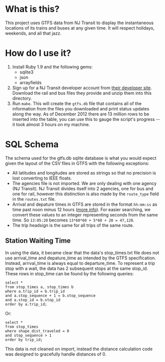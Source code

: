 What is this?
=============

This project uses GTFS data from NJ Transit to display the instantaneous locations of its trains and 
buses at any given time.  It will respect holidays, weekends, and all that jazz.

How do I use it?
================

1. Install Ruby 1.9 and the following gems:
    * sqlite3
    * json
    * arrayfields
1. Sign up for a NJ Transit developer account from [their developer site](https://www.njtransit.com/mt/mt_servlet.srv?hdnPageAction=MTDevLoginTo).  Download the rail and bus files they provide and unzip them into this directory.
1. Run `make`.  This will create the `gtfs.db` file that contains all of the information from the files you downloaded and print status updates along the way.  As of December 2012 there are 13 million rows to be inserted into the table, you can use this to gauge the script's progress -- it took almost 3 hours on my machine.

SQL Schema
==========

The schema used for the gtfs.db sqlite database is what you would expect given the layout of the CSV files in GTFS with the following exceptions:

* All latitudes and longitudes are stored as strings so that no precision is lost converting to IEEE floats.
* The agencies file is not imported.  We are only dealing with one agency (NJ Transit).  NJ Transit divides itself into 2 agencies, one for bus and one for rail, however this distinction is also made by the `route_type` field in the `routes.txt` file.
* Arrival and depature times in GTFS are stored in the format `hh:mm:ss` as time past noon minus 12 hours ([more info](https://developers.google.com/transit/gtfs/reference#stop_times_fields)).  For easier searching, we convert these values to an integer representing seconds from the same time.  So `13:05:20` becomes `13*60*60 + 5*60 + 20 = 47,120`.
* The trip headsign is the same for all trips of the same route.

Station Waiting Time
--------------------

In using the data, it became clear that the data's stop_times.txt file does not use arrival_time and depature_time as intended by the GTFS specification.  Instead, arrival_time is always equal to departure_time.  To represent a trip stop with a wait, the data has 2 subsequent stops at the same stop_id.  These rows in stop_time can be found by the following queries:

    select *
    from stop_times a, stop_times b
    where a.trip_id = b.trip_id
    and a.stop_sequence + 1 = b.stop_sequence
    and a.stop_id = b.stop_id
    order by a.trip_id;

Or:

    select *
    from stop_times
    where shape_dist_traveled = 0
    and stop_sequence > 1
    order by trip_id;

This data is not cleaned on import, instead the distance calculation code was designed to gracefully handle distances of 0.  
